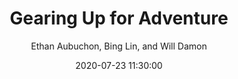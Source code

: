 ---
layout: episode
title: "Gearing Up for Adventure"
slug: "ep1"
date: 2020-07-23 11:30:00
explicit: false
categories: ["hiking", "camping", "outdoors", "adventure", "travel", "gear"]
author: Ethan Aubuchon, Bing Lin, and Will Damon
podcast_file: the-trail-busters-ep1-gearing-up-for-adventure.mp3
podcast_summary: "In this episode, we dive into the gear each of us carries, loves, loathes, and yearns."
podcast_image: "/imgs/trailbusters.jpg"
podcast_image_alt: "The Trail Busters Logo"
podcast_duration: "35:03"
podcast_length: 51658166
---